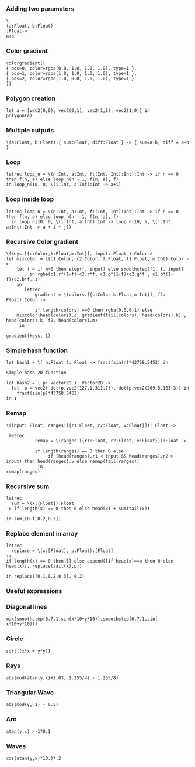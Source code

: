 

### Adding two paramaters
```
\
(a:Float, b:Float)
:Float->
a+b
```

### Color gradient
```
colorgradient([ 
{ pos=0, color=rgba(0.0, 1.0, 1.0, 1.0), type=1 }, 
{ pos=1, color=rgba(1.0, 1.0, 1.0, 1.0), type=1 }, 
{ pos=2, color=rgba(1.0, 0.0, 1.0, 1.0), type=1 } 
])
```

### Polygon creation
```
let a = [vec2(0,0), vec2(0,1), vec2(1,1), vec2(1,0)] in 
polygon(a)
```

### Multiple outputs
```
\(a:Float, b:Float):{ sum:Float, diff:Float } -> { sum=a+b, diff = a-b }
```

### Loop
```
letrec loop_n = \(n:Int, a:Int, f:(Int, Int):Int):Int -> if n == 0 then f(n, a) else loop_n(n - 1, f(n, a), f)
in loop_n(10, 0, \(i:Int, a:Int):Int -> a+i)
```

### Loop inside loop
```
letrec loop_n = \(n:Int, a:Int, f:(Int, Int):Int):Int -> if n == 0 then f(n, a) else loop_n(n - 1, f(n, a), f)
  in loop_n(10, 0, \(i:Int, a:Int):Int -> loop_n(10, a, \(j:Int, a:Int):Int -> a + i + j))
```

### Recursive  Color gradient
```
\(keys:[{c:Color,k:Float,m:Int}], input: Float ):Color->
let mixcolor = \(c1:Color, c2:Color, f:Float, f1:Float, m:Int):Color ->
    let f = if m>0 then step(f, input) else smoothstep(f1, f, input)
         in rgba(c1.r*(1-f)+c2.r*f, c1.g*(1-f)+c2.g*f , c1.b*(1-f)+c2.b*f, 1) 
    in
       letrec
           gradient = \(colors:[{c:Color,k:Float,m:Int}], f2: Float):Color -> 
	
           if length(colors) ==0 then rgba(0,0,0,1) else 
	mixcolor(head(colors).c, gradient(tail(colors), head(colors).k) , head(colors).k, f2, head(colors).m)
     in 

gradient(keys, 1)
```

### Simple hash function
```
let hash1 = \( n:Float ): Float -> fract(sin(n)*43758.5453) in 

Simple hash 2D function

let hash2 = ( p: Vector2D ): Vector2D ->
  let  p = vec2( dot(p,vec2(127.1,311.7)), dot(p,vec2(269.5,183.3)) in 
    fract(sin(p)*43758.5453)
in 1
```

### Remap
```
\(input: Float, ranges:[{r1:Float, r2:Float, v:Float}]): Float ->

 letrec
           remap = \(ranges:[{r1:Float, r2:Float, v:Float}]):Float -> 
	
           if length(ranges) == 0 then 0 else 
	            if (head(ranges).r1 < input && head(ranges).r2 > input) then head(ranges).v else remap(tail(ranges))
            in 
remap(ranges)
```

### Recursive sum
```
letrec 
  sum = \(x:[Float]):Float 
-> if length(x) == 0 then 0 else head(x) + sum(tail(x)) 

in sum([0.1,0.2,0.3])
```


### Replace element in array
```
letrec 
  replace = \(x:[Float], p:Float):[Float] 
-> 
if length(x) == 0 then [] else append([if head(x)==p then 0 else head(x)], replace(tail(x),p)) 

in replace([0.1,0.2,0.3], 0.2)
```

### Useful expressions

### Diagonal lines
```
max(smoothstep(0.7,1,sin(x*10+y*10)),smoothstep(0.7,1,sin(-x*10+y*10)))
```

### Circle
```
sqrt((x*x + y*y))
```

### Rays
```
abs(mod(atan(y,x)+2.03, 1.255/4) - 1.255/8)
```

### Triangular Wave
```
abs(mod(y, 1) - 0.5)
```

### Arc
```
atan(y,x) >-1?0:1
```

### Waves
```
cos(atan(y,x)*10.)*.2
```

